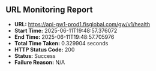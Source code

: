 ## URL Monitoring Report

- **URL:** https://api-gw1-prod1.fisglobal.com/gw/v1/health
- **Start Time:** 2025-06-11T19:48:57.376072
- **End Time:** 2025-06-11T19:48:57.705976
- **Total Time Taken:** 0.329904 seconds
- **HTTP Status Code:** 200
- **Status:** Success
- **Failure Reason:** N/A
